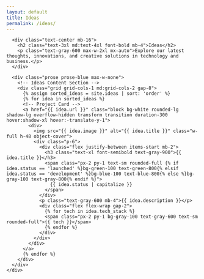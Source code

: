 ```yaml
---
layout: default
title: Ideas
permalink: /ideas/
---
```


<div class="container mx-auto px-4 py-24 bg-white py-16">
  <div class="container mx-auto px-4">
    <div class="max-w-5xl mx-auto">
      
      <div class="text-center mb-16">
        <h2 class="text-3xl md:text-4xl font-bold mb-4">Ideas</h2>
        <p class="text-gray-600 max-w-2xl mx-auto">Explore our latest thoughts, innovations, and creative solutions in technology and business.</p>
      </div>
      
      <div class="prose prose-blue max-w-none">
        <!-- Ideas Content Section -->
        <div class="grid grid-cols-1 md:grid-cols-2 gap-8">
          {% assign sorted_ideas = site.ideas | sort: 'order' %}
          {% for idea in sorted_ideas %}
          <!-- Project Card -->
          <a href="{{ idea.url }}" class="block bg-white rounded-lg shadow-lg overflow-hidden transform transition duration-300 hover:shadow-xl hover:-translate-y-1">
            <div>
              <img src="{{ idea.image }}" alt="{{ idea.title }}" class="w-full h-48 object-cover">
              <div class="p-6">
                <div class="flex justify-between items-start mb-2">
                  <h3 class="text-xl font-semibold text-gray-900">{{ idea.title }}</h3>
                  <span class="px-2 py-1 text-sm rounded-full {% if idea.status == 'launched' %}bg-green-100 text-green-800{% elsif idea.status == 'development' %}bg-blue-100 text-blue-800{% else %}bg-gray-100 text-gray-800{% endif %}">
                    {{ idea.status | capitalize }}
                  </span>
                </div>
                <p class="text-gray-600 mb-4">{{ idea.description }}</p>
                <div class="flex flex-wrap gap-2">
                  {% for tech in idea.tech_stack %}
                  <span class="px-2 py-1 bg-gray-100 text-gray-600 text-sm rounded-full">{{ tech }}</span>
                  {% endfor %}
                </div>
              </div>
            </div>
          </a>
          {% endfor %}
        </div>
      </div>
    </div>
  </div>
</div>
